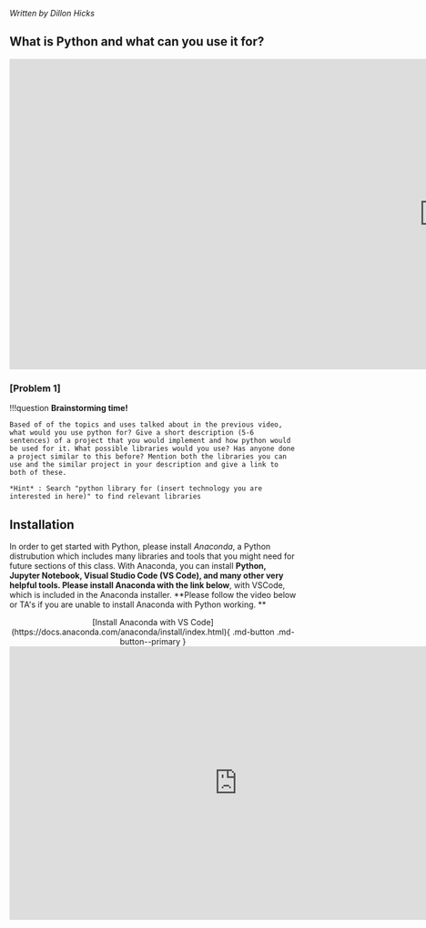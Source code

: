 _Written by Dillon Hicks_

## What is Python and what can you use it for? 

<iframe width="1520" height="545" src="https://www.youtube.com/embed/zS3q8Csq3Y4" title="YouTube video player" frameborder="0" allow="accelerometer; autoplay; clipboard-write; encrypted-media; gyroscope; picture-in-picture" allowfullscreen></iframe>

### [Problem 1]

!!!question
    **Brainstorming time!**

    Based of of the topics and uses talked about in the previous video, what would you use python for? Give a short description (5-6 sentences) of a project that you would implement and how python would be used for it. What possible libraries would you use? Has anyone done a project similar to this before? Mention both the libraries you can use and the similar project in your description and give a link to both of these.

    *Hint* : Search "python library for (insert technology you are interested in here)" to find relevant libraries


## Installation

In order to get started with Python, please install *Anaconda*, a Python distrubution which includes many libraries and tools that you might need for future sections of this class. With Anaconda, you can install **Python, Jupyter Notebook, Visual Studio Code (VS Code), and many other very helpful tools. Please install Anaconda with the link below**, with VSCode, which is included in the Anaconda installer. **Please follow the video below or TA's if you are unable to install Anaconda with Python working. **

<center>
[Install Anaconda with VS Code](https://docs.anaconda.com/anaconda/install/index.html){ .md-button .md-button--primary }
</center>


<iframe width="800" height="480" src="https://www.youtube.com/embed/5mDYijMfSzs" title="YouTube video player" frameborder="0" allow="accelerometer; autoplay; clipboard-write; encrypted-media; gyroscope; picture-in-picture" allowfullscreen></iframe>